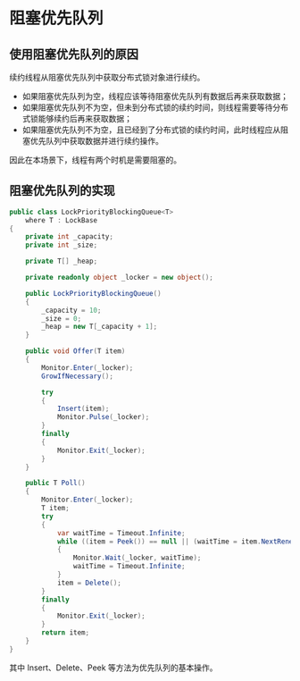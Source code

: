 # 阻塞优先队列


## 使用阻塞优先队列的原因

续约线程从阻塞优先队列中获取分布式锁对象进行续约。

- 如果阻塞优先队列为空，线程应该等待阻塞优先队列有数据后再来获取数据；
- 如果阻塞优先队列不为空，但未到分布式锁的续约时间，则线程需要等待分布式锁能够续约后再来获取数据；
- 如果阻塞优先队列不为空，且已经到了分布式锁的续约时间，此时线程应从阻塞优先队列中获取数据并进行续约操作。

因此在本场景下，线程有两个时机是需要阻塞的。

## 阻塞优先队列的实现

``` C#
public class LockPriorityBlockingQueue<T>
    where T : LockBase
{
    private int _capacity;
    private int _size;

    private T[] _heap;

    private readonly object _locker = new object();

    public LockPriorityBlockingQueue()
    {
        _capacity = 10;
        _size = 0;
        _heap = new T[_capacity + 1];
    }

    public void Offer(T item)
    {
        Monitor.Enter(_locker);
        GrowIfNecessary();

        try
        {
            Insert(item);
            Monitor.Pulse(_locker);
        }
        finally
        {
            Monitor.Exit(_locker);
        }
    }

    public T Poll()
    {
        Monitor.Enter(_locker);
        T item;
        try
        {
            var waitTime = Timeout.Infinite;
            while ((item = Peek()) == null || (waitTime = item.NextRenewTime) > 0)
            {
                Monitor.Wait(_locker, waitTime);
                waitTime = Timeout.Infinite;
            }
            item = Delete();
        }
        finally
        {
            Monitor.Exit(_locker);
        }
        return item;
    }
}
```

其中 Insert、Delete、Peek 等方法为优先队列的基本操作。

